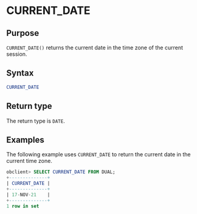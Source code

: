 # CURRENT_DATE

## Purpose

`CURRENT_DATE()` returns the current date in the time zone of the current session.

## Syntax

```sql
CURRENT_DATE
```

## Return type

The return type is `DATE`.

## Examples

The following example uses `CURRENT_DATE` to return the current date in the current time zone.

```sql
obclient> SELECT CURRENT_DATE FROM DUAL;
+--------------+
| CURRENT_DATE |
+--------------+
| 17-NOV-21    |
+--------------+
1 row in set
```
